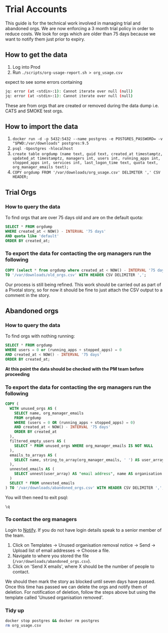# Trial Accounts

This guide is for the technical work involved in managing trial and abandoned orgs. We are now enforcing a 3 month trial policy in order to reduce costs. We look for orgs which are older than 75 days because we want to notify them just prior to expiry.

## How to get the data

1. Log into Prod
1. Run `./scripts/org-usage-report.sh > org_usage.csv`

expect to see some errors containing

```bash
jq: error (at <stdin>:1): Cannot iterate over null (null)
jq: error (at <stdin>:1): Cannot iterate over null (null)
```

These are from orgs that are created or removed during the data dump i.e. CATS and SMOKE test orgs.

## How to import the data

1. `docker run -d -p 5432:5432 --name postgres -e POSTGRES_PASSWORD= -v "$PWD:/var/downloads" postgres:9.5`
1. `psql -Upostgres -hlocalhost`
1. `create table orgdump (name text, guid text, created_at timestamptz, updated_at timestamptz, managers int, users int, running_apps int, stopped_apps int, services int, last_logon_time text, quota text, org_manager_emails text);`
1. `COPY orgdump FROM '/var/downloads/org_usage.csv' DELIMITER ',' CSV HEADER;`


## Trial Orgs

### How to query the data

To find orgs that are over 75 days old and are on the default quota:

```sql
SELECT * FROM orgdump
WHERE created_at < NOW() - INTERVAL '75 days'
AND quota like 'default'
ORDER BY created_at;
```

### To export the data for contacting the org managers run the following

```sql
COPY (select * from orgdump where created_at < NOW() - INTERVAL '75 days' and quota like 'default' order by created_at)
TO '/var/downloads/old_orgs.csv' WITH HEADER CSV DELIMITER ',';
```

Our process is still being refined. This work should be carried out as part of a Pivotal story, so for now it should be fine to just attach the CSV output to a comment in the story.


## Abandoned orgs

### How to query the data

To find orgs with nothing running:

```sql
SELECT * FROM orgdump
WHERE users = 0 or (running_apps + stopped_apps) = 0
AND created_at < NOW() - INTERVAL '75 days'
ORDER BY created_at;
```

**At this point the data should be checked with the PM team before proceeding**

### To export the data for contacting the org managers run the following

```sql
COPY (
  WITH unused_orgs AS (
    SELECT name, org_manager_emails
    FROM orgdump
    WHERE (users = 0 OR (running_apps + stopped_apps) = 0)
    AND created_at < NOW() - INTERVAL '75 days'
    ORDER BY created_at
  ),
  filtered_empty_users AS (
    SELECT * FROM unused_orgs WHERE org_manager_emails IS NOT NULL
  ),
  emails_to_arrays AS (
    SELECT name, string_to_array(org_manager_emails, ' ') AS user_array FROM filtered_empty_users
  ),
  unnested_emails AS (
    SELECT unnest(user_array) AS "email address", name AS organisation FROM emails_to_arrays
  )
  SELECT * FROM unnested_emails
) TO '/var/downloads/abandoned_orgs.csv' WITH HEADER CSV DELIMITER ',';
```

You will then need to exit psql:

```
\q
```

### To contact the org managers

Login to [Notify](https://www.notifications.service.gov.uk/sign-in). If you do not have login details speak to a senior member of the team.

1. Click on Templates -> Unused organisation removal notice -> Send -> Upload list of email addresses -> Choose a file.
1. Navigate to where you stored the file (`/var/downloads/abandoned_orgs.csv`).
1. Click on 'Send X emails', where X should be the number of people to contact.

We should then mark the story as blocked until seven days have passed. Once this time has passed we can delete the orgs and notify them of deletion. For notification of deletion, follow the steps above but using the template called 'Unused organisation removed'.

### Tidy up

```bash
docker stop postgres && docker rm postgres
rm org_usage.csv
```